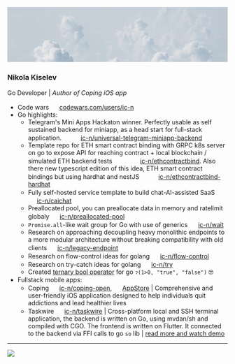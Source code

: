 ![](1696921660905.jpeg)

### Nikola Kiselev

Go Developer | _Author of Coping iOS app_

+ Code wars <img src="https://www.codewars.com/packs/assets/logo.f607a0fb.svg" style="height: 1rem; width: 1rem;"> [codewars.com/users/ic-n](https://www.codewars.com/users/ic-n)
+ Go highlights:
  + Telegram's Mini Apps Hackaton winner. Perfectly usable as self sustained backend for miniapp, as a head start for full-stack application. <img src="https://github.com/ic-n/ic-n/assets/102223773/a73bdf40-9429-49a3-a2d2-1f5ebb06741f" style="height: 1rem; width: 1rem;"> <img src="https://emojis.slackmojis.com/emojis/images/1643514859/8712/github.png" style="height: 1rem; width: 1rem;"> [ic-n/universal-telegram-miniapp-backend](https://github.com/ic-n/universal-telegram-miniapp-backend)
  + Template repo for ETH smart contract binding with GRPC k8s server on go to expose API for reaching contract + local blockchain / simulated ETH backend tests <img src="https://github.com/ic-n/ic-n/assets/102223773/8dd85002-46ad-4c4b-9c63-c201edfe8210" style="height: 1rem; width: 1rem;"> <img src="https://github.com/ic-n/ic-n/assets/102223773/f8065224-a3ee-4985-b329-03a414dde2ac" style="height: 1rem; width: 1rem;"> <img src="https://emojis.slackmojis.com/emojis/images/1643514859/8712/github.png" style="height: 1rem; width: 1rem;"> [ic-n/ethcontractbind](https://github.com/ic-n/ethcontractbind). Also there new typescript edition of this idea, ETH smart contract bindings but using hardhat and nestJS <img src="https://github.com/ic-n/ic-n/assets/102223773/eca64e7b-d664-4bf1-8ca7-5e696a5c3ee5" style="height: 1rem; width: 1rem;">
 <img src="https://emojis.slackmojis.com/emojis/images/1643514859/8712/github.png" style="height: 1rem; width: 1rem;"> [ic-n/ethcontractbind-hardhat](https://github.com/ic-n/ethcontractbind-hardhat)
  + Fully self-hosted service template to build chat-AI-assisted SaaS <img src="https://github.com/ic-n/ic-n/assets/102223773/a47aaca0-9de7-458a-ad48-c986a1bc77a4" style="height: 1rem; width: 1rem;"> <img src="https://emojis.slackmojis.com/emojis/images/1643514859/8712/github.png" style="height: 1rem; width: 1rem;"> [ic-n/caichat](https://github.com/ic-n/caichat)
  + Preallocated pool, you can preallocate data in memory and ratelimit globaly <img src="https://emojis.slackmojis.com/emojis/images/1643514859/8712/github.png" style="height: 1rem; width: 1rem;"> [ic-n/preallocated-pool](https://github.com/ic-n/preallocated-pool)
  + `Promise.all`-like wait group for Go with use of generics <img src="https://emojis.slackmojis.com/emojis/images/1643514859/8712/github.png" style="height: 1rem; width: 1rem;"> [ic-n/wait](https://github.com/ic-n/wait)
  + Research on approaching decoupling heavy monolithic endpoints to a more modular architecture without breaking compatibility with old clients <img src="https://emojis.slackmojis.com/emojis/images/1643514859/8712/github.png" style="height: 1rem; width: 1rem;"> [ic-n/legacy-endpoint](https://github.com/ic-n/legacy-endpoint)
  + Research on flow-control ideas for golang <img src="https://emojis.slackmojis.com/emojis/images/1643514859/8712/github.png" style="height: 1rem; width: 1rem;"> [ic-n/flow-control](https://github.com/ic-n/flow-control)
  + Research on try-catch ideas for golang <img src="https://emojis.slackmojis.com/emojis/images/1643514859/8712/github.png" style="height: 1rem; width: 1rem;"> [ic-n/try](https://github.com/ic-n/try)
  + Created [ternary bool operator](https://gist.github.com/ic-n/a6142b0a172b462f1d7244d8c0e2729d) for go `ॽ(1>0, "true", "false")` 🤓
+ Fullstack mobile apps:
  + Coping <img src="https://emojis.slackmojis.com/emojis/images/1643514859/8712/github.png" style="height: 1rem; width: 1rem;"> [ic-n/coping-open](https://github.com/ic-n/coping-open), <img src="https://emojis.slackmojis.com/emojis/images/1643514478/4620/app-store.png" style="height: 1rem; width: 1rem;"> [AppStore](https://apps.apple.com/rs/app/coping/id6450903073) | Comprehensive and user-friendly iOS application designed to help individuals quit addictions and lead healthier lives
  + Taskwire <img src="https://emojis.slackmojis.com/emojis/images/1643514859/8712/github.png" style="height: 1rem; width: 1rem;"> [ic-n/taskwire](https://github.com/ic-n/taskwire) | Cross-platform local and SSH terminal application, the backend is written on Go, using mvdan/sh and compiled with CGO. The frontend is written on Flutter. It connected to the backend via FFI calls to go `so` lib | [read more and watch demo](https://www.linkedin.com/posts/ic-n_taskwire-2-activity-6967183184304197632-CcPs)

---

[![](https://www.codewars.com/users/ic-n/badges/large)](https://www.codewars.com/users/ic-n)
